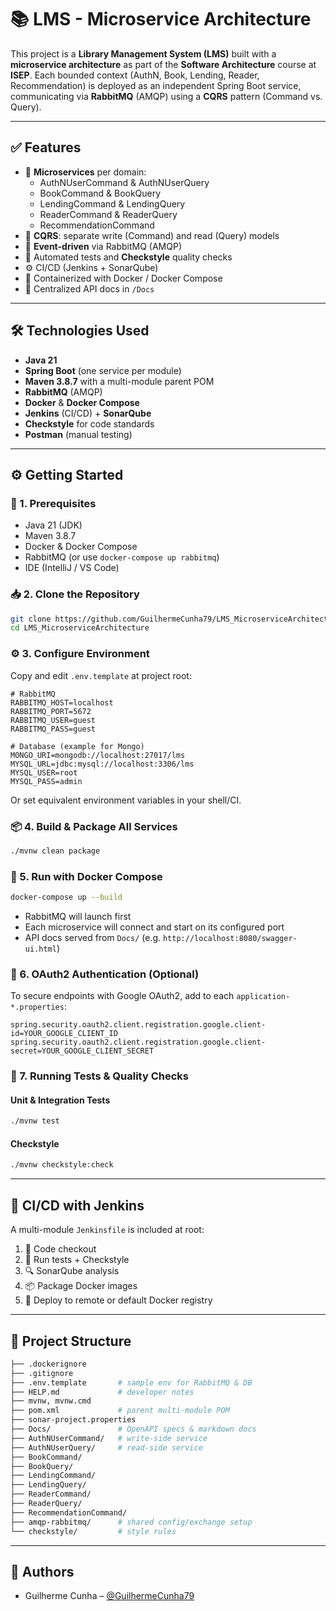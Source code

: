 # 📚 LMS - Microservice Architecture

This project is a **Library Management System (LMS)** built with a **microservice architecture** as part of the **Software Architecture** course at **ISEP**. Each bounded context (AuthN, Book, Lending, Reader, Recommendation) is deployed as an independent Spring Boot service, communicating via **RabbitMQ** (AMQP) using a **CQRS** pattern (Command vs. Query).

---

## ✅ Features

- 🔀 **Microservices** per domain:
  - AuthNUserCommand & AuthNUserQuery  
  - BookCommand & BookQuery  
  - LendingCommand & LendingQuery  
  - ReaderCommand & ReaderQuery  
  - RecommendationCommand  
- 📝 **CQRS**: separate write (Command) and read (Query) models  
- 📨 **Event-driven** via RabbitMQ (AMQP)  
- 🧪 Automated tests and **Checkstyle** quality checks  
- ⚙️ CI/CD (Jenkins + SonarQube)  
- 🚀 Containerized with Docker / Docker Compose  
- 📄 Centralized API docs in `/Docs`  

---

## 🛠️ Technologies Used

- **Java 21**  
- **Spring Boot** (one service per module)  
- **Maven 3.8.7** with a multi-module parent POM  
- **RabbitMQ** (AMQP)  
- **Docker** & **Docker Compose**  
- **Jenkins** (CI/CD) + **SonarQube**  
- **Checkstyle** for code standards  
- **Postman** (manual testing)  

---

## ⚙️ Getting Started

### 🔧 1. Prerequisites
- Java 21 (JDK)  
- Maven 3.8.7  
- Docker & Docker Compose  
- RabbitMQ (or use `docker-compose up rabbitmq`)  
- IDE (IntelliJ / VS Code)  

### 📥 2. Clone the Repository
```bash
git clone https://github.com/GuilhermeCunha79/LMS_MicroserviceArchitecture.git
cd LMS_MicroserviceArchitecture
```

### ⚙️ 3. Configure Environment
Copy and edit `.env.template` at project root:
```dotenv
# RabbitMQ
RABBITMQ_HOST=localhost
RABBITMQ_PORT=5672
RABBITMQ_USER=guest
RABBITMQ_PASS=guest

# Database (example for Mongo)
MONGO_URI=mongodb://localhost:27017/lms
MYSQL_URL=jdbc:mysql://localhost:3306/lms
MYSQL_USER=root
MYSQL_PASS=admin
```
Or set equivalent environment variables in your shell/CI.

### 📦 4. Build & Package All Services
```bash
./mvnw clean package
```

### 🐳 5. Run with Docker Compose
```bash
docker-compose up --build
```
- RabbitMQ will launch first  
- Each microservice will connect and start on its configured port  
- API docs served from `Docs/` (e.g. `http://localhost:8080/swagger-ui.html`)  

### 🔐 6. OAuth2 Authentication (Optional)
To secure endpoints with Google OAuth2, add to each `application-*.properties`:
```properties
spring.security.oauth2.client.registration.google.client-id=YOUR_GOOGLE_CLIENT_ID
spring.security.oauth2.client.registration.google.client-secret=YOUR_GOOGLE_CLIENT_SECRET
```

### 🧪 7. Running Tests & Quality Checks

#### Unit & Integration Tests
```bash
./mvnw test
```

#### Checkstyle
```bash
./mvnw checkstyle:check
```

---

## 🤖 CI/CD with Jenkins
A multi-module `Jenkinsfile` is included at root:
1. 🔄 Code checkout  
2. 🧪 Run tests + Checkstyle  
3. 🔍 SonarQube analysis  
4. 📦 Package Docker images  
5. 🚀 Deploy to remote or default Docker registry  

---

## 🧩 Project Structure
```bash
├── .dockerignore
├── .gitignore
├── .env.template       # sample env for RabbitMQ & DB
├── HELP.md             # developer notes
├── mvnw, mvnw.cmd
├── pom.xml             # parent multi-module POM
├── sonar-project.properties
├── Docs/               # OpenAPI specs & markdown docs
├── AuthNUserCommand/   # write-side service
├── AuthNUserQuery/     # read-side service
├── BookCommand/
├── BookQuery/
├── LendingCommand/
├── LendingQuery/
├── ReaderCommand/
├── ReaderQuery/
├── RecommendationCommand/
├── amqp-rabbitmq/      # shared config/exchange setup
└── checkstyle/         # style rules
```

---

## 👥 Authors

- Guilherme Cunha – [@GuilhermeCunha79](https://github.com/GuilhermeCunha79)

